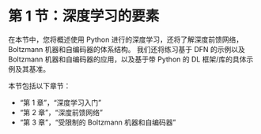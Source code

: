 # 第 1 节：深度学习的要素

在本节中，您将概述使用 Python 进行的深度学习，还将了解深度前馈网络，Boltzmann 机器和自编码器的体系结构。 我们还将练习基于 DFN 的示例以及 Boltzmann 机器和自编码器的应用，以及基于带 Python 的 DL 框架/库的具体示例及其基准。

本节包括以下章节：

*   “第 1 章”，“深度学习入门”
*   “第 2 章”，“深度前馈网络”
*   “第 3 章”，“受限制的 Boltzmann 机器和自编码器”